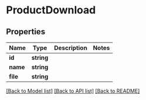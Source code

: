 # ProductDownload

## Properties
Name | Type | Description | Notes
------------ | ------------- | ------------- | -------------
**id** | **string** |  | 
**name** | **string** |  | 
**file** | **string** |  | 

[[Back to Model list]](../README.md#documentation-for-models) [[Back to API list]](../README.md#documentation-for-api-endpoints) [[Back to README]](../README.md)


